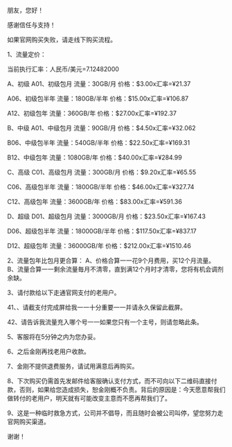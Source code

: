 朋友，您好！

感谢信任与支持！

如果官网购买失败，请走线下购买流程。

1、流量定价：

当前执行汇率：人民币/美元=7.12482000

A、初级
A01、初级包月
流量：30GB/月
价格：$3.00x汇率=¥21.37

A06、初级包半年
流量：180GB/半年
价格：$15.00x汇率=¥106.87

A12、初级包年
流量：360GB/年
价格：$27.00x汇率=¥192.37

B、中级
A01、中级包月
流量：90GB/月
价格：$4.50x汇率=¥32.062

B06、中级包半年
流量：540GB/半年
价格：$22.50x汇率=¥169.31

B12、中级包年
流量：1080GB/年
价格：$40.00x汇率=¥284.99

C、高级
C01、高级包月
流量：300GB/月
价格：$9.20x汇率=¥65.55

C06、高级包半年
流量：1800GB/半年
价格：$46.00x汇率=¥327.74

C12、高级包年
流量：3600GB/年
价格：$83.00x汇率=¥591.36

D、超级
D01、超级包月
流量：3000GB/月
价格：$23.50x汇率=¥167.43

D06、超级包半年
流量：18000GB/半年
价格：$117.50x汇率=¥837.17

D12、超级包年
流量：36000GB/年
价格：$212.00x汇率=¥1510.46


2、流量包年比包月更合算：
A、价格合算一一花9个月费用，买12个月流量。
B、流量合算一一剩余流量毎月不清零，直到满12个月时才清零，您将有机会调剂余缺。

3、请付款给以下走通官网支付的老用户。

41、、请截支付完成屏给我一一十分重要一一并请永久保留此截屏。

42、请告诉我流量充入哪个号一一如果您只有一个主号，则请忽略此条。

5、客服将在5分钟之内为您办妥。

6、之后金刚再找老用户收款。

7、金刚不提供退费服务，请试用满意后再购买。

8、下次购买仍需首先发邮件给客服确认支付方式，而不可向以下二维码直接付款，否则，如果给您造成损失，恕金刚概不负责。背后的原因是：今天愿意帮我们做转付的老用户，明天就有可能改变主意而不愿再帮我们了。

9、这是一种临时救急方式，公司并不倡导，而且随时会被公司叫停，望您努力走官网购买渠道。

谢谢！
